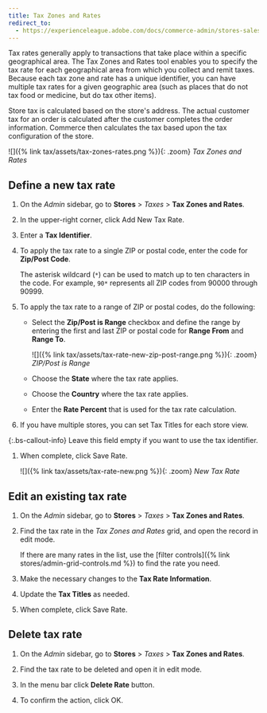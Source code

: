 ```yaml
---
title: Tax Zones and Rates
redirect_to:
  - https://experienceleague.adobe.com/docs/commerce-admin/stores-sales/site-store/taxes/tax-zones-rates.html
---
```


Tax rates generally apply to transactions that take place within a specific geographical area. The Tax Zones and Rates tool enables you to specify the tax rate for each geographical area from which you collect and remit taxes. Because each tax zone and rate has a unique identifier, you can have multiple tax rates for a given geographic area (such as places that do not tax food or medicine, but do tax other items).

Store tax is calculated based on the store's address. The actual customer tax for an order is calculated after the customer completes the order information. Commerce then calculates the tax based upon the tax configuration of the store.

![]({% link tax/assets/tax-zones-rates.png %}){: .zoom}
_Tax Zones and Rates_

## Define a new tax rate

1. On the _Admin_ sidebar, go to **Stores** > _Taxes_ > **Tax Zones and Rates**.

1. In the upper-right corner, click <span class="btn">Add New Tax Rate</span>.

1. Enter a **Tax Identifier**.

1. To apply the tax rate to a single ZIP or postal code, enter the code for **Zip/Post Code**.

   The asterisk wildcard (`*`) can be used to match up to ten characters in the code. For example, `90*` represents all ZIP codes from 90000 through 90999.

1. To apply the tax rate to a range of ZIP or postal codes, do the following:

   - Select the **Zip/Post is Range** checkbox and define the range by entering the first and last ZIP or postal code for **Range From** and **Range To**.

      ![]({% link tax/assets/tax-rate-new-zip-post-range.png %}){: .zoom}
       _ZIP/Post is Range_

   - Choose the **State** where the tax rate applies.

   - Choose the **Country** where the tax rate applies.

   - Enter the **Rate Percent** that is used for the tax rate calculation.

1. If you have multiple stores, you can set Tax Titles for each store view.

{:.bs-callout-info}
Leave this field empty if you want to use the tax identifier.

1. When complete, click <span class="btn">Save Rate</span>.

   ![]({% link tax/assets/tax-rate-new.png %}){: .zoom}
   _New Tax Rate_

## Edit an existing tax rate

1. On the _Admin_ sidebar, go to **Stores** > _Taxes_ > **Tax Zones and Rates**.

1. Find the tax rate in the _Tax Zones and Rates_ grid, and open the record in edit mode.

   If there are many rates in the list, use the [filter controls]({% link stores/admin-grid-controls.md %}) to find the rate you need.

1. Make the necessary changes to the **Tax Rate Information**.

1. Update the **Tax Titles** as needed.

1. When complete, click <span class="btn">Save Rate</span>.

## Delete tax rate

1. On the _Admin_ sidebar, go to **Stores** > _Taxes_ > **Tax Zones and Rates**.

1. Find the tax rate to be deleted and open it in edit mode.

1. In the menu bar click **Delete Rate** button.

1. To confirm the action, click <span class="btn">OK</span>.
